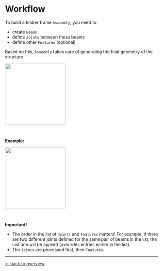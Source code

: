 # Workflow

To build a timber frame `Assembly`, you need to:
* create `Beams`
* define `Joints` between these beams
* define other `Features` (optional)  

Based on this, `Assembly` takes care of generating the final geometry of the structure.

<img src=https://user-images.githubusercontent.com/11560512/221904983-faa82f7d-7603-4941-bda3-9543f04a14dc.png height=200>


&nbsp;&nbsp;

**Example:**   

<img src=https://user-images.githubusercontent.com/11560512/221913009-986bcb06-6a20-46e5-b917-706fbaf55ebb.png height=200>


&nbsp;

**Important!**   

* The order in the list of `Joints` and `Features` matters! For example: if there are two different joints defined for the same pair of beams in the list, the last one will be applied (overrides entries earlier in the list).
* The `Joints` are processed first, then `Features`.



***

[&larr; back to overview](https://github.com/gramaziokohler/compas_timber_Grasshopper_wiki)

